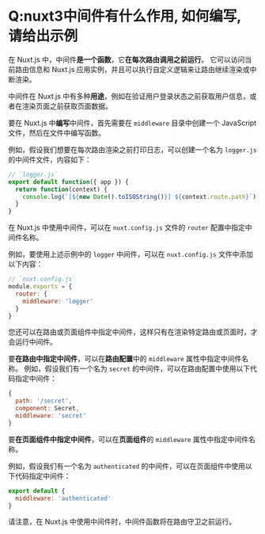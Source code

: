 # Q:nuxt3中间件有什么作用, 如何编写, 请给出示例

在 Nuxt.js 中，中间件**是一个函数**，它**在每次路由调用之前运行**。 它可以访问当前路由信息和 Nuxt.js 应用实例，并且可以执行自定义逻辑来让路由继续渲染或中断渲染。

中间件在 Nuxt.js 中有多种**用途**，例如在验证用户登录状态之前获取用户信息，或者在渲染页面之前获取页面数据。



要在 Nuxt.js 中**编写**中间件，首先需要在 `middleware` 目录中创建一个 JavaScript 文件，然后在文件中编写函数。

例如，假设我们想要在每次路由渲染之前打印日志，可以创建一个名为 `logger.js` 的中间件文件，内容如下：

```js
// `logger.js`
export default function({ app }) {
  return function(context) {
    console.log(`[${new Date().toISOString()}] ${context.route.path}`)
  }
}
```



在 Nuxt.js 中使用中间件，可以在 `nuxt.config.js` 文件的 `router` 配置中指定中间件名称。

例如，要使用上述示例中的 `logger` 中间件，可以在 `nuxt.config.js` 文件中添加以下内容：

```js
// `nuxt.config.js` 
module.exports = {
  router: {
    middleware: 'logger'
  }
}
```

您还可以在路由或页面组件中指定中间件，这样只有在渲染特定路由或页面时，才会运行中间件。

要**在路由中指定中间件**，可以在**路由配置**中的 `middleware` 属性中指定中间件名称。 例如，假设我们有一个名为 `secret` 的中间件，可以在路由配置中使用以下代码指定中间件：

```js
{
  path: '/secret',
  component: Secret,
  middleware: 'secret'
}
```

要**在页面组件中指定中间件**，可以在**页面组件**的 `middleware` 属性中指定中间件名称。 

例如，假设我们有一个名为 `authenticated` 的中间件，可以在页面组件中使用以下代码指定中间件：

```js
export default {
  middleware: 'authenticated'
}
```

请注意，在 Nuxt.js 中使用中间件时，中间件函数将在路由守卫之前运行。